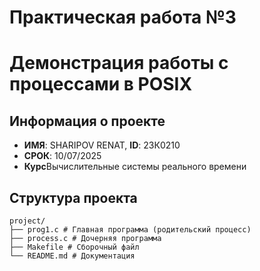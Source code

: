 # Практическая работа №3
# Демонстрация работы с процессами в POSIX
## Информация о проекте
- **ИМЯ**: SHARIPOV RENAT, **ID**: 23К0210
- **СРОК**: 10/07/2025
- **Курс**Вычислительные системы реального времени
## Структура проекта
```
project/
├── prog1.c # Главная программа (родительский процесс)
├── process.c # Дочерняя программа
├── Makefile # Сборочный файл
└── README.md # Документация
```

